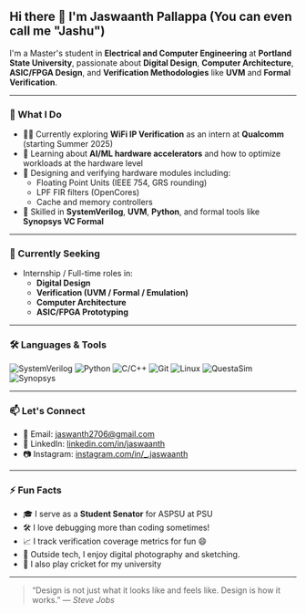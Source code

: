 ## Hi there 👋 I'm Jaswaanth Pallappa (You can even call me "Jashu")

I'm a Master's student in **Electrical and Computer Engineering** at **Portland State University**, passionate about **Digital Design**, **Computer Architecture**, **ASIC/FPGA Design**, and **Verification Methodologies** like **UVM** and **Formal Verification**.

---

### 🚀 What I Do

- 👨‍💻 Currently exploring **WiFi IP Verification** as an intern at **Qualcomm** (starting Summer 2025)
- 🧠 Learning about **AI/ML hardware accelerators** and how to optimize workloads at the hardware level
- 🧪 Designing and verifying hardware modules including:
  - Floating Point Units (IEEE 754, GRS rounding)
  - LPF FIR filters (OpenCores)
  - Cache and memory controllers
- 🔧 Skilled in **SystemVerilog**, **UVM**, **Python**, and formal tools like **Synopsys VC Formal**

---


### 💼 Currently Seeking

- Internship / Full-time roles in:
  - **Digital Design**
  - **Verification (UVM / Formal / Emulation)**
  - **Computer Architecture**
  - **ASIC/FPGA Prototyping**

---

### 🛠️ Languages & Tools

![SystemVerilog](https://img.shields.io/badge/SystemVerilog-%23000000.svg?style=flat&logo=verilog&logoColor=white)
![Python](https://img.shields.io/badge/Python-%2314354C.svg?style=flat&logo=python&logoColor=white)
![C/C++](https://img.shields.io/badge/C/C++-%2300599C.svg?style=flat&logo=cplusplus&logoColor=white)
![Git](https://img.shields.io/badge/Git-%23F05033.svg?style=flat&logo=git&logoColor=white)
![Linux](https://img.shields.io/badge/Linux-%23FCC624.svg?style=flat&logo=linux&logoColor=black)
![QuestaSim](https://img.shields.io/badge/QuestaSim-%23000000.svg?style=flat)
![Synopsys](https://img.shields.io/badge/Synopsys-Formal-%23000000?style=flat)

---

### 📫 Let's Connect

- 📧 Email: [jaswanth2706@gmail.com](mailto:jaswanth2706@gmail.com)
- 🔗 LinkedIn: [linkedin.com/in/jaswaanth](https://www.linkedin.com/in/jaswaanth/)
- 📷 Instagram: [instagram.com/in/_.jaswaanth](https://www.instagram.com/_.jaswaanth)

---

### ⚡ Fun Facts

- 🎓 I serve as a **Student Senator** for ASPSU at PSU
- 🛠️ I love debugging more than coding sometimes!
- 📈 I track verification coverage metrics for fun 😄
- 📸 Outside tech, I enjoy digital photography and sketching.
- 🏏 I also play cricket for my university

---

> “Design is not just what it looks like and feels like. Design is how it works.” — *Steve Jobs*

